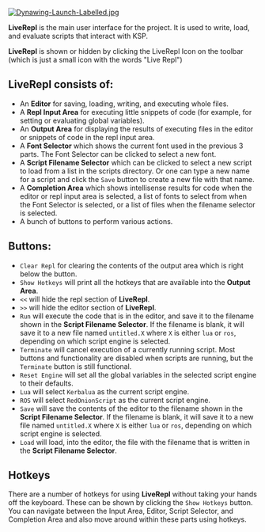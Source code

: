 [![Dynawing-Launch-Labelled.jpg](https://i.postimg.cc/656R1WnS/Dynawing-Launch-Labelled.jpg)](https://postimg.cc/yW5kDzfX)

**LiveRepl** is the main user interface for the project. It is used to write, load, and evaluate scripts that interact with KSP.

**LiveRepl** is shown or hidden by clicking the LiveRepl Icon on the toolbar (which is just a small icon with the words "Live Repl")

## **LiveRepl** consists of:
- An **Editor** for saving, loading, writing, and executing whole files.
- A **Repl Input Area** for executing little snippets of code (for example, for setting or evaluating global variables).
- An **Output Area** for displaying the results of executing files in the editor or snippets of code in the repl input area.
- A **Font Selector** which shows the current font used in the previous 3 parts. The Font Selector can be clicked to select a new font.
- A **Script Filename Selector** which can be clicked to select a new script to load from a list in the scripts directory. Or one can type a new name for a script and click the `Save` button to create a new file with that name.
- A **Completion Area** which shows intellisense results for code when the editor or repl input area is selected, a list of fonts to select from when the Font Selector is selected, or a list of files when the filename selector is selected.
- A bunch of buttons to perform various actions.

## Buttons:
- `Clear Repl` for clearing the contents of the output area which is right below the button.
- `Show Hotkeys` will print all the hotkeys that are available into the **Output Area**.
- `<<` will hide the repl section of **LiveRepl**.
- `>>` will hide the editor section of **LiveRepl**.
- `Run` will execute the code that is in the editor, and save it to the filename shown in the **Script Filename Selector**. If the filename is blank, it will save it to a new file named `untitled.X` where `X` is either `lua` or `ros`, depending on which script engine is selected.
- `Terminate` will cancel execution of a currently running script. Most buttons and functionality are disabled when scripts are running, but the `Terminate` button is still functional.
- `Reset Engine` will set all the global variables in the selected script engine to their defaults.
- `Lua` will select `Kerbalua` as the current script engine.
- `ROS` will select `RedOnionScript` as the current script engine.
- `Save` will save the contents of the editor to the filename shown in the **Script Filename Selector**. If the filename is blank, it will save it to a new file named `untitled.X` where `X` is either `lua` or `ros`, depending on which script engine is selected.
- `Load` will load, into the editor, the file with the filename that is written in the **Script Filename Selector**.

## Hotkeys
There are a number of hotkeys for using **LiveRepl** without taking your hands off the keyboard. These can be shown by clicking the `Show Hotkeys` button. You can navigate between the Input Area, Editor, Script Selector, and Completion Area and also move around within these parts using hotkeys.